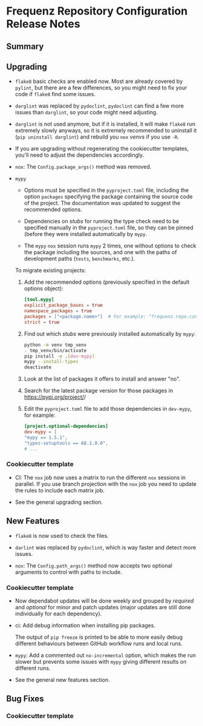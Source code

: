 # Frequenz Repository Configuration Release Notes

## Summary

<!-- Here goes a general summary of what this release is about -->

## Upgrading

- `flake8` basic checks are enabled now. Most are already covered by `pylint`, but there are a few differences, so you might need to fix your code if `flake8` find some issues.

- `darglint` was replaced by `pydoclint`, `pydoclint` can find a few more issues than `darglint`, so your code might need adjusting.

- `darglint` is not used anymore, but if it is installed, it will make `flake8` run extremely slowly anyways, so it is extremely recommended to uninstall it (`pip uninstall darglint`) and rebuild you `nox` *venvs* if you use `-R`.

- If you are upgrading without regenerating the cookiecutter templates, you'll need to adjust the dependencies accordingly.

- `nox`: The `Config.package_args()` method was removed.

- `mypy`

    * Options must be specified in the `pyproject.toml` file, including the option `packages` specifying the package containing the source code of the project. The documentation was updated to suggest the recommended options.

    * Dependencies on *stubs* for running the type check need to be specified manually in the `pyproject.toml` file, so they can be pinned (before they were installed automatically by `mypy`.

    * The `mypy` `nox` session runs `mypy` 2 times, one without options to check the package including the sources, and one with the paths of development paths (`tests`, `benchmarks`, etc.).

    To migrate existing projects:

    1. Add the recommended options (previously specified in the default options object):

        ```toml
        [tool.mypy]
        explicit_package_bases = true
        namespace_packages = true
        packages = ["<package.name>"]  # For example: "frequenz.repo.config" for this package
        strict = true
        ```

    2. Find out which *stubs* were previously installed automatically by `mypy`:

        ```sh
        python -m venv tmp_venv
        . tmp_venv/bin/activate
        pip install -e .[dev-mypy]
        mypy --install-types
        deactivate
        ```

    3. Look at the list of packages it offers to install and answer "no".

    4. Search for the latest package version for those packages in https://pypi.org/project/<package-name>/

    5. Edit the `pyproject.toml` file to add those dependencies in `dev-mypy`, for example:

        ```toml
        [project.optional-dependencies]
        dev-mypy = [
        "mypy == 1.5.1",
        "types-setuptools == 68.1.0.0",
        # ...
        ```


### Cookiecutter template

- CI: The `nox` job now uses a matrix to run the different `nox` sessions in parallel. If you use branch projection with the `nox` job you need to update the rules to include each matrix job.

- See the general upgrading section.

## New Features

- `flake8` is now used to check the files.

- `darlint` was replaced by `pydoclint`, which is way faster and detect more issues.

- `nox`: The `Config.path_args()` method now accepts two optional arguments to control with paths to include.

### Cookiecutter template

- Now dependabot updates will be done weekly and grouped by *required* and *optional* for minor and patch updates (major updates are still done individually for each dependency).

- ci: Add debug information when installing pip packages.

  The output of `pip freeze` is printed to be able to more easily debug different behaviours between GitHub workflow runs and local runs.

- `mypy`: Add a commented out `no-incremental` option, which makes the run slower but prevents some issues with `mypy` giving different results on different runs.

- See the general new features section.

## Bug Fixes

<!-- Here goes notable bug fixes that are worth a special mention or explanation -->

### Cookiecutter template

<!-- Here bug fixes for cookiecutter specifically -->
